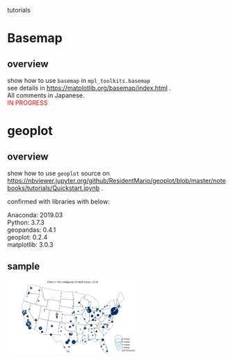 tutorials  

# Basemap
## overview
show how to use <code>basemap</code> in <code>mpl_toolkits.basemap</code>  
see details in https://matplotlib.org/basemap/index.html .  
All comments in Japanese.  
<font color="red">IN PROGRESS</font>

# geoplot
## overview
show how to use <code>geoplot</code>
source on https://nbviewer.jupyter.org/github/ResidentMario/geoplot/blob/master/notebooks/tutorials/Quickstart.ipynb .

confirmed with libraries with below:

Anaconda: 2019.03  
Python: 3.7.3  
geopandas: 0.4.1  
geoplot: 0.2.4  
matplotlib: 3.0.3  

## sample
<img src="geoplot_sample.png" width=300>


